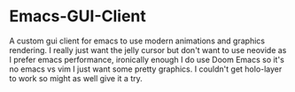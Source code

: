# Emacs-GUI-Client
A custom gui client for emacs to use modern animations and graphics rendering. I really just want the jelly cursor but don't want to use neovide as I prefer emacs performance, ironically enough I do use Doom Emacs so it's no emacs vs vim I just want some pretty graphics. I couldn't get holo-layer to work so might as well give it a try.

